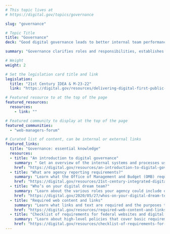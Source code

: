 ```yaml
---
# This topic lives at
# https://digital.gov/topics/governance

slug: "governance"

# Topic Title
title: "Governance"
deck: "Good digital governance leads to better internal team performance as well as better public digital experiences."

summary: "Governance clarifies roles and responsibilities, establishes standards and procedures, and provides a framework for decision-making. Digital governance encompasses all aspects of website management and operation, including content, design, technical infrastructure, security, funding, and product, project, and program management."

# Weight
weight: 2

# Set the legislation card title and link
legislation:
  title: "21st Century IDEA & M-23-22"
  link: "https://digital.gov/resources/delivering-digital-first-public-experience/"

# Featured resource to at the top of the page
featured_resources:
  resources:
    - link: ""

# Featured community to display at the top of the page
featured_communities:
  - "web-managers-forum"

# Curated list of content, can be internal or external links
featured_links:
  title: "Governance: essential knowledge"
  resources:
  - title: "An introduction to digital governance"
    summary: " Get an overview of the internal systems and processes used to manage digital presence."
    href: "https://digital.gov/resources/an-introduction-to-digital-governance/"
  - title: "What are agency reporting requirements?"
    summary: "Learn what the Office of Management and Budget (OMB) requires federal executive agencies to complete by September 2024 (one year after  M-23-22 issuance)."
    href: "https://digital.gov/resources/21st-century-integrated-digital-experience-act/#what-are-the-agency-reporting-requirements"
  - title: "Who’s on your digital dream team?"
    summary: "Learn about the various roles your agency could include on your web teams."
    href: "https://digital.gov/2020/05/27/whos-on-your-digital-dream-team/"
  - title: "Required web content and links"
    summary: "Learn what links and text are required and the purposes they serve."
    href: "https://digital.gov/resources/required-web-content-and-links/"
  - title: "Checklist of requirements for federal websites and digital services"
    summary: "Learn about high-level policies that cover basic requirements for all websites and digital services."
    href: "https://digital.gov/resources/checklist-of-requirements-for-federal-digital-services/"
---
```

